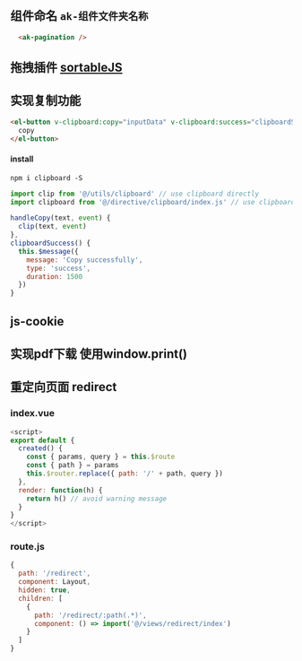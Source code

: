 ## 组件命名 `ak-组件文件夹名称`

```html
  <ak-pagination />
```
## 拖拽插件 [sortableJS](http://www.sortablejs.com/index.html)

## 实现复制功能
```html
<el-button v-clipboard:copy="inputData" v-clipboard:success="clipboardSuccess" type="primary" icon="el-icon-document">
  copy
</el-button>
```
#### install
`npm i clipboard -S`
```js
import clip from '@/utils/clipboard' // use clipboard directly
import clipboard from '@/directive/clipboard/index.js' // use clipboard by v-directive

handleCopy(text, event) {
  clip(text, event)
},
clipboardSuccess() {
  this.$message({
    message: 'Copy successfully',
    type: 'success',
    duration: 1500
  })
}
```

## js-cookie

## 实现pdf下载 使用window.print()


## 重定向页面 redirect
### index.vue
```js
<script>
export default {
  created() {
    const { params, query } = this.$route
    const { path } = params
    this.$router.replace({ path: '/' + path, query })
  },
  render: function(h) {
    return h() // avoid warning message
  }
}
</script>
```
### route.js
```js
{
  path: '/redirect',
  component: Layout,
  hidden: true,
  children: [
    {
      path: '/redirect/:path(.*)',
      component: () => import('@/views/redirect/index')
    }
  ]
}
```